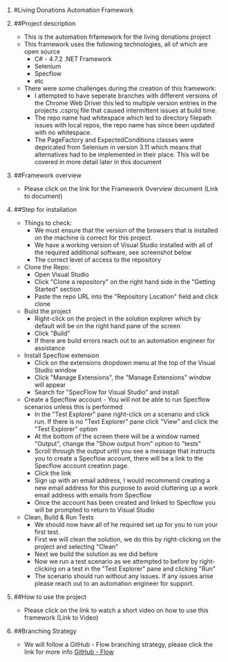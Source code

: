 ﻿1. #Living Donations Automation Framework

2. ##Project description
	* This is the automation frfamework for the living donations project
	* This framework uses the following technologies, all of which are open source
		* C# - 4.7.2 .NET Framework
		* Selenium 
		* Specflow
		* etc
	* There were some challenges during the creation of this framework:
		* I attempted to have seperate branches with different versions of the Chrome Web Driver
		  this led to multiple version entries in the projects .csproj file that caused intermittent issues at build time.
		* The repo name had whitespace which led to directory filepath issues with local repos, the repo name has since
	      been updated with no whitespace.
	    * The PageFactory and ExpectedConditions classes were depricated from Selenium in version 3.11 which means that alternatives 
	      had to be implemented in their place.  This will be covered in more detail later in this document

3. ##Framework overview
	* Please click on the link for the Framework Overview document
	(Link to document)

4. ##Step for installation
	* Things to check:
		* We must ensure that the version of the browsers that is installed on the machine is correct for this project.
		* We have a working version of Visual Studio installed with all of the required additional software, see screenshot below
		* The correct level of access to the repository   
	* Clone the Repo:
		* Open Visual Studio 
		* Click "Clone a repository" on the right hand side in the "Getting Started" section
		* Paste the repo URL into the "Repository Location" field and click clone
	* Build the project
		* Right-click on the project in the solution explorer which by default will be on the right hand pane of the screen
		* Click "Build"
		* If there are build errors reach out to an automation engineer for assistance
	* Install Specflow extension
		* Click on the extensions dropdown menu at the top of the Visual Studio window
		* Click "Manage Extensions", the "Manage Extensions" window will appear
		* Search for "SpecFlow for Visual Studio" and install
	* Create a Specflow account - You will not be able to run Specflow scenarios unless this is performed
		* In the "Test Explorer" pane right-click on a scenario and click run.  If there is no "Text Explorer" pane 
		  click "View" and click the "Test Explorer" option
		* At the bottom of the screen there will be a window named "Output", change the "Show output from" option to "tests"
		* Scroll through the output until you see a message that instructs you to create a Specflow account, there will be a link to the 
		  Specflow account creation page.
		* Click the link
		* Sign up with an email address, I would recommend creating a new email address for this purpose to avoid cluttering up a work email address with emails from Specflow
		* Once the account has been created and linked to Specflow you will be prompted to return to Visual Studio
	* Clean, Build & Run Tests
		* We should now have all of he required set up for you to run your first test.
		* First we will clean the solution, we do this by right-clicking on the project and selecting "Clean"
		* Next we build the solution as we did before
		* Now we run a test scenario as we attempted to before by right-clicking on a test in the "Test Explorer" pane and clicking "Run"
		* The scenario should run without any issues.  If any issues arise please reach out to an automation engineer for support.	

5. ##How to use the project
	* Please click on the link to watch a short video on how to use this framework
	(Link to Video)

6. ##Branching Strategy
	* We will follow a GitHub - Flow branching strategy, please click the link for more info 
	[GitHub - Flow]("https://docs.github.com/en/get-started/quickstart/github-flow?msclkid=1ee9e23bb42d11ec8ec54444d15d7c64")





